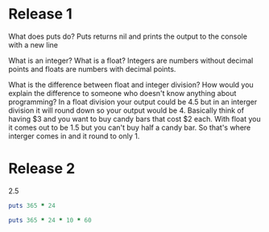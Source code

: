 <h1> Release 1</h1>
<p> What does puts do? Puts returns nil and prints the output to the console with a new line </p>

<p> What is an integer? What is a float? Integers are numbers without decimal points and floats are numbers with decimal points.</p>

<p> What is the difference between float and integer division? How would you explain the difference to someone who doesn't know anything about programming? In a float division your output could be 4.5 but in an interger division it will round down so your output would be 4. Basically think of having $3 and you want to buy candy bars that cost $2 each. With float you it comes out to be 1.5 but you can't buy half a candy bar. So that's where interger comes in and it round to only 1.</p>

<h1> Release 2 </h1>
<p>
2.5

```ruby
puts 365 * 24
```
```ruby
puts 365 * 24 * 10 * 60
```
</p>



